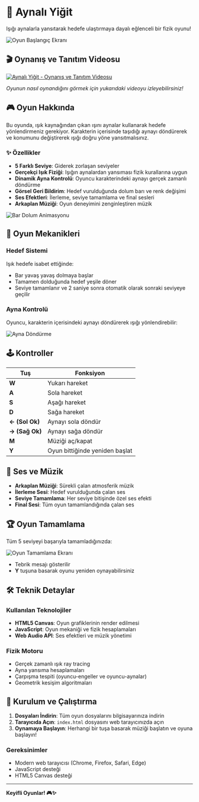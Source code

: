 # 🌟 Aynalı Yiğit

Işığı aynalarla yansıtarak hedefe ulaştırmaya dayalı eğlenceli bir fizik oyunu!

![Oyun Başlangıç Ekranı](https://i.imgur.com/2kycwRA.png)

## 🎬 Oynanış ve Tanıtım Videosu

[![Aynalı Yiğit - Oynanış ve Tanıtım Videosu](https://img.youtube.com/vi/tVY-JH5HST4/maxresdefault.jpg)](https://www.youtube.com/watch?v=tVY-JH5HST4)

_Oyunun nasıl oynandığını görmek için yukarıdaki videoyu izleyebilirsiniz!_

## 🎮 Oyun Hakkında

Bu oyunda, ışık kaynağından çıkan ışını aynalar kullanarak hedefe yönlendirmeniz gerekiyor. Karakterin içerisinde taşıdığı aynayı döndürerek ve konumunu değiştirerek ışığı doğru yöne yansıtmalısınız.

### ✨ Özellikler

- **5 Farklı Seviye**: Giderek zorlaşan seviyeler
- **Gerçekçi Işık Fiziği**: Işığın aynalardan yansıması fizik kurallarına uygun
- **Dinamik Ayna Kontrolü**: Oyuncu karakterindeki aynayı gerçek zamanlı döndürme
- **Görsel Geri Bildirim**: Hedef vurulduğunda dolum barı ve renk değişimi
- **Ses Efektleri**: İlerleme, seviye tamamlama ve final sesleri
- **Arkaplan Müziği**: Oyun deneyimini zenginleştiren müzik

![Bar Dolum Animasyonu](https://i.imgur.com/3RpkEas.gif)

## 🎯 Oyun Mekanikleri

### Hedef Sistemi

Işık hedefe isabet ettiğinde:

- Bar yavaş yavaş dolmaya başlar
- Tamamen dolduğunda hedef yeşile döner
- Seviye tamamlanır ve 2 saniye sonra otomatik olarak sonraki seviyeye geçilir

### Ayna Kontrolü

Oyuncu, karakterin içerisindeki aynayı döndürerek ışığı yönlendirebilir:

![Ayna Döndürme](https://i.imgur.com/NAyr68O.gif)

## 🕹️ Kontroller

| Tuş            | Fonksiyon                      |
| -------------- | ------------------------------ |
| **W**          | Yukarı hareket                 |
| **A**          | Sola hareket                   |
| **S**          | Aşağı hareket                  |
| **D**          | Sağa hareket                   |
| **← (Sol Ok)** | Aynayı sola döndür             |
| **→ (Sağ Ok)** | Aynayı sağa döndür             |
| **M**          | Müziği aç/kapat                |
| **Y**          | Oyun bittiğinde yeniden başlat |

## 🎵 Ses ve Müzik

- **Arkaplan Müziği**: Sürekli çalan atmosferik müzik
- **İlerleme Sesi**: Hedef vurulduğunda çalan ses
- **Seviye Tamamlama**: Her seviye bitişinde özel ses efekti
- **Final Sesi**: Tüm oyun tamamlandığında çalan ses

## 🏆 Oyun Tamamlama

Tüm 5 seviyeyi başarıyla tamamladığınızda:

![Oyun Tamamlama Ekranı](https://i.imgur.com/AP4iILH.png)

- Tebrik mesajı gösterilir
- **Y** tuşuna basarak oyunu yeniden oynayabilirsiniz

## 🛠️ Teknik Detaylar

### Kullanılan Teknolojiler

- **HTML5 Canvas**: Oyun grafiklerinin render edilmesi
- **JavaScript**: Oyun mekaniği ve fizik hesaplamaları
- **Web Audio API**: Ses efektleri ve müzik yönetimi

### Fizik Motoru

- Gerçek zamanlı ışık ray tracing
- Ayna yansıma hesaplamaları
- Çarpışma tespiti (oyuncu-engeller ve oyuncu-aynalar)
- Geometrik kesişim algoritmaları

## 🚀 Kurulum ve Çalıştırma

1. **Dosyaları İndirin**: Tüm oyun dosyalarını bilgisayarınıza indirin
2. **Tarayıcıda Açın**: `index.html` dosyasını web tarayıcınızda açın
3. **Oynamaya Başlayın**: Herhangi bir tuşa basarak müziği başlatın ve oyuna başlayın!

### Gereksinimler

- Modern web tarayıcısı (Chrome, Firefox, Safari, Edge)
- JavaScript desteği
- HTML5 Canvas desteği

---

**Keyifli Oyunlar! 🎮✨**
